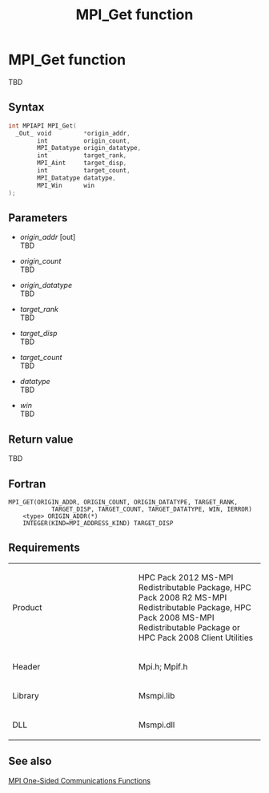 ﻿---
title: MPI_Get function
TOCTitle: MPI_Get function
ms:assetid: 7255cdf7-1fdf-4780-9c50-9c7eb8b28297
ms:mtpsurl: https://msdn.microsoft.com/en-us/library/Dn473378(v=VS.85)
ms:contentKeyID: 59360914
ms.date: 03/28/2018
mtps_version: v=VS.85
f1_keywords:
- MPI_GET
- mpif/MPI_Get
- mpi/MPI_GET
dev_langs:
- C++
- C
---

# MPI\_Get function

TBD

## Syntax

``` c++
int MPIAPI MPI_Get(
  _Out_ void         *origin_addr,
        int          origin_count,
        MPI_Datatype origin_datatype,
        int          target_rank,
        MPI_Aint     target_disp,
        int          target_count,
        MPI_Datatype datatype,
        MPI_Win      win
);
```

## Parameters

  - *origin\_addr* \[out\]  
    TBD

  - *origin\_count*  
    TBD

  - *origin\_datatype*  
    TBD

  - *target\_rank*  
    TBD

  - *target\_disp*  
    TBD

  - *target\_count*  
    TBD

  - *datatype*  
    TBD

  - *win*  
    TBD

## Return value

TBD

## Fortran

    MPI_GET(ORIGIN_ADDR, ORIGIN_COUNT, ORIGIN_DATATYPE, TARGET_RANK,
                TARGET_DISP, TARGET_COUNT, TARGET_DATATYPE, WIN, IERROR)
        <type> ORIGIN_ADDR(*)
        INTEGER(KIND=MPI_ADDRESS_KIND) TARGET_DISP

## Requirements

<table>
<colgroup>
<col style="width: 50%" />
<col style="width: 50%" />
</colgroup>
<tbody>
<tr class="odd">
<td><p>Product</p></td>
<td><p>HPC Pack 2012 MS-MPI Redistributable Package, HPC Pack 2008 R2 MS-MPI Redistributable Package, HPC Pack 2008 MS-MPI Redistributable Package or HPC Pack 2008 Client Utilities</p></td>
</tr>
<tr class="even">
<td><p>Header</p></td>
<td>Mpi.h;
Mpif.h</td>
</tr>
<tr class="odd">
<td><p>Library</p></td>
<td>Msmpi.lib</td>
</tr>
<tr class="even">
<td><p>DLL</p></td>
<td>Msmpi.dll</td>
</tr>
</tbody>
</table>


## See also

[MPI One-Sided Communications Functions](mpi-one-sided-communications-functions.md)

